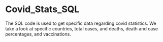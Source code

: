 # Covid_Stats_SQL
The SQL code is used to get specific data regarding covid statistics. We take a look at specific countries, total cases, and deaths, death and case percentages, and vaccinations. 
